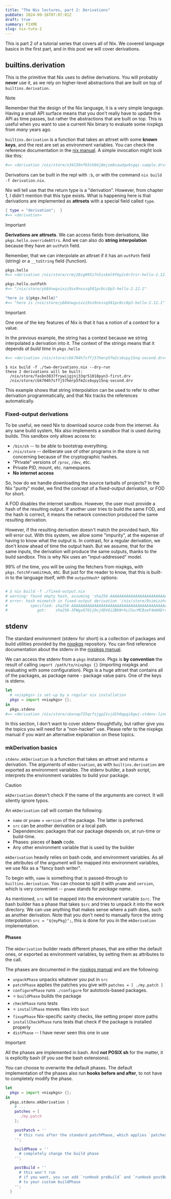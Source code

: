 ```yaml
---
title: "The Nix lectures, part 2: Derivations"
pubDate: 2024-09-16T07:07:01Z
draft: true
summary: FIXME
slug: nix-tuto-2
---
```


This is part 2 of a tutorial series that covers all of Nix. We covered
language basics in the first part, and in this post we will cover derivations.

## builtins.derivation

This is the primitive that Nix uses to define derivations. You will probably
**never** use it, as we rely on higher-level abstractions that are built on top
of `builtins.derivation`.

> [!NOTE]
> Remember that the design of the Nix language, it is a very simple language.
> Having a small API surface means that you don't really have to update the API
> as time passes, but rather the abstractions that are built on top. This is
> useful when you want to use a current Nix binary to evaluate some nixpkgs from
> *many* years ago.

`builtins.derivation` is a function that takes an attrset with some 
**known keys**, and the rest are set as environment variables. You can check the
reference documentation in the [nix manual](https://nix.dev/manual/nix/stable/language/derivations).
A simple invocation might look like this:

```nix file: "derivation.nix"
#=> «derivation /nix/store/n34150nf03sh04j8mjzm8sawdqx9sgqi-sample.drv»
```

Derivations can be built in the repl with `:b`, or with the command `nix build
-f derivation.nix`.

Nix will tell use that the return type is a "derivation". However, from chapter
1, I didn't mention that this type exists. What is happening here is that
derivations are implemented as **attrsets** with a special field called `type`.

```nix
{ type = "derivation";  }
#=> «derivation»
```



> [!IMPORTANT]
> **Derivations are attrsets**. We can access fields from derivations, like
> `pkgs.hello.overrideAttrs`. And we can also do **string interpolation**
> because they have an `outPath` field.

Remember, that we can interpolate an attrset if it has an `outPath` field
(string) or a `__toString` field (function).

```nix
pkgs.hello
#=> «derivation /nix/store/crmj28zg09517n5sskml9fmy2c6r3rsr-hello-2.12.1.drv»

pkgs.hello.outPath
#=> "/nix/store/yb84nwgvixzi9sx9nxssq581pc0cc8p3-hello-2.12.1"

"here is ${pkgs.hello}"
#=> "here is /nix/store/yb84nwgvixzi9sx9nxssq581pc0cc8p3-hello-2.12.1"
```

> [!IMPORTANT]
> One one of the key features of Nix is that it has a notion of a *context* for
> a value.
>
> In the previous example, the string has a context because we string
> interpolated a derivation into it. The context of the strings means that it
> depends *at build time* in `pkgs.hello`

```nix file: "two-derivations.nix"
#=> «derivation /nix/store/cbk704h7sffj57hmrp5fm2cs6xpy15nq-second.drv»
```

```console
$ nix build -f ./two-derivations.nix --dry-run
these 2 derivations will be built:
  /nix/store/fasbn3837frywijgjnj33qr51018pyn3-first.drv
  /nix/store/cbk704h7sffj57hmrp5fm2cs6xpy15nq-second.drv
```

This example shows that string interpolation can be used to refer to other
derivation programmatically, and that Nix tracks the references automatically.

### Fixed-output derivations

To be useful, we need Nix to download source code from the internet. As any sane
build system, Nix also implements a *sandbox* that is used during builds. This
sandbox only allows access to:

- `/bin/sh` -- to be able to bootstrap everything.
- `/nix/store` -- deliberate use of other programs in the store 
  is not concerning because of the cryptographic hashes.
- "Private" versions of `/proc`, `/dev`, etc.
- Private PID, mount, etc. namespaces.
- **No internet access**

So, how do we handle downloading the source tarballs of projects? In the Nix
"purity" model, we find the concept of a fixed-output derivation, or FOD for
short.

A FOD disables the internet sandbox. However, the user must provide a hash of
the resulting output. If another user tries to build the same FOD, and the hash
is correct, it means the network connection produced the same resulting
derivation.

However, if the resulting derivation doesn't match the provided hash, Nix will
error out. With this system, we allow some "impurity", at the expense of having
to know what the output is. In contrast, for a regular derivation, we don't know
ahead of time the output hash. But we assume, that for the same inputs, the
derivation will produce the same outputs, thanks to the build sandbox. This is
why Nix uses an "input-addressed" model.

99% of the time, you will be using the fetchers from nixpkgs, with
`pkgs.fetchFromGitHub`, etc. But just for the reader to know, that this is
built-in to the language itself, with the `outputHash*` options:

```nix file: "fixed-output.nix"

# $ nix build -f ./fixed-output.nix
# warning: found empty hash, assuming 'sha256-AAAAAAAAAAAAAAAAAAAAAAAAAAAAAAAAAAAAAAAAAAA='
# error: hash mismatch in fixed-output derivation '/nix/store/9simizzhrmsq5nnannh8gvgxqm465nwb-fixed-output.drv':
#          specified: sha256-AAAAAAAAAAAAAAAAAAAAAAAAAAAAAAAAAAAAAAAAAAA=
#             got:    sha256-3FWguG761jOvjXDVGi2BkN+hLCUurMCBzeF4m0AEr4A=
```


## stdenv

The standard environment (stdenv for short) is a collection of packages and
build utilities provided by the [nixpkgs](https://github.com/NixOS/nixpkgs)
repository. You can find reference documentation about the stdenv in the
[nixpkgs manual](https://nixos.org/manual/nixpkgs/stable/#part-stdenv).

We can access the stdenv from a `pkgs` instance. Pkgs is **by convention** the
result of calling `import /path/to/nixpkgs {}` (importing nixpkgs and evaluating
with some configuration). Pkgs is a huge attrset that contains all of the
packages, as package name - package value pairs. One of the keys is stdenv.


```nix
let
  # <nixpkgs> is set-up by a regular nix installation
  pkgs = import <nixpkgs> {};
in
  pkgs.stdenv
#=> «derivation /nix/store/sbxnap725qcfsjgp21vjd1h6qpgi6gwj-stdenv-linux.drv»
```

In this section, I don't want to cover stdenv thoughtfully, but rather give you
the topics you will need for a "non-hacker" use. Please refer to the nixpkgs
manual if you want an alternative explanation on these topics.


### mkDerivation basics

`stdenv.mkDerivation` is a function that takes an attrset and returns a
derivation. The arguments of `mkDerivation`, as with `builtins.derivation` are
exported as environment variables. The stdenv builder, a bash script, interprets
the environment variables to build your package.

> [!CAUTION]
> `mkDerivation` doesn't check if the name of the arguments are correct. It will
> silently ignore typos.

An `mkDerivation` call will contain the following:

- `name` or `pname` + `version` of the package. The latter is preferred.
- `src` can be another derivation or a local path.
- Dependencies: packages that our package depends on, at run-time or build-time.
- Phases: pieces of **bash** code.
- Any other environment variable that is used by the builder

`mkDerivation` heavily relies on bash code, and environment variables. As all
the attributes of the argument will be mapped into environment variables, we use
Nix as a "fancy bash writer".

To begin with, `name` is something that is passed-through to
`builtins.derivation`. You can choose to split it with `pname` and `version`,
which is very convenient -- `pname` stands for *package name*.

As mentioned, `src` will be mapped into the environment variable `$src`. The
bash builder has a phase that takes `$src` and tries to unpack it into the work
directory. We can use anything that makes sense where a path does, such as
another derivation. Note that you don't need to manually force the string
interpolation `src = "${myPkg}";`, this is done for you in the `mkDerivation`
implementation.


#### Phases

The `mkDerivation` builder reads different phases, that are either the default
ones, or exported as environment variables, by setting them as attributes to the
call.

The phases are documented in the [nixpkgs manual](https://nixos.org/manual/nixpkgs/stable/#sec-stdenv-phases)
and are the following:

- `unpackPhase` unpacks whatever you put in `src`
- `patchPhase` applies the patches you give with `patches = [ ./my.patch ]`
- `configurePhase` runs `./configure` for autotools-based packages.
- ⭐ `buildPhase` builds the package
- `checkPhase` runs tests
- ⭐ `installPhase` moves files into `$out`
- `fixupPhase` Nix-specific sanity checks, like setting proper store paths
- `installCheckPhase` runs tests that check if the package is installed properly
- `distPhase` -- I have never seen this one in use

> [!IMPORTANT]
> All the phases are implemented in bash. And **not POSIX sh** for the matter, it
> is explicitly bash (if you use the bash extensions).

You can choose to overwrite the default phases. The default implementation of
the phases also run **hooks before and after**, to not have to completely modify
the phase.

```nix
let
  pkgs = import <nixpkgs> {};
in
  pkgs.stdenv.mkDerivation {
    # ...
    patches = [
      ./my.patch        
    ];

    postPatch = '' 
      # this runs after the standard patchPhase, which applies `patches`
    '';

    buildPhase = '' 
      # completely change the build phase
    '';

    postBuild = '' 
      # this won't run
      # if you want, you can add `runHook preBuild` and `runHook postBuild`
      # to your custom buildPhase
    '';
  }
```
